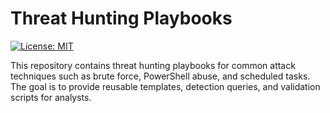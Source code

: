 ﻿# Threat Hunting Playbooks
[![License: MIT](https://img.shields.io/badge/License-MIT-yellow.svg)](https://opensource.org/licenses/MIT)

This repository contains threat hunting playbooks for common attack techniques such as brute force, PowerShell abuse, and scheduled tasks. 
The goal is to provide reusable templates, detection queries, and validation scripts for analysts.

